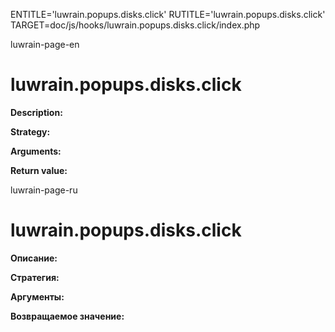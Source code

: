 
ENTITLE='luwrain.popups.disks.click'
RUTITLE='luwrain.popups.disks.click'
TARGET=doc/js/hooks/luwrain.popups.disks.click/index.php

luwrain-page-en

# luwrain.popups.disks.click

__Description:__

__Strategy:__

__Arguments:__

__Return value:__


luwrain-page-ru

# luwrain.popups.disks.click 

__Описание:__

__Стратегия:__

__Аргументы:__

__Возвращаемое значение:__

